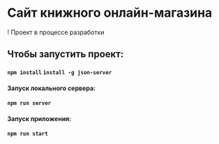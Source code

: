 # Сайт книжного онлайн-магазина

! Проект в процессе разработки

## Чтобы запустить проект:
#### `npm install` `install -g json-server`

#### Запуск локального сервера:
#### `npm run server`

#### Запуск приложения:
#### `npm run start`

